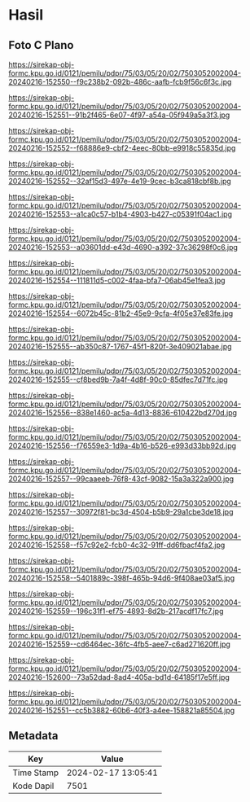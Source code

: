 # Hasil

## Foto C Plano

https://sirekap-obj-formc.kpu.go.id/0121/pemilu/pdpr/75/03/05/20/02/7503052002004-20240216-152550--f9c238b2-092b-486c-aafb-fcb9f56c6f3c.jpg

https://sirekap-obj-formc.kpu.go.id/0121/pemilu/pdpr/75/03/05/20/02/7503052002004-20240216-152551--91b2f465-6e07-4f97-a54a-05f949a5a3f3.jpg

https://sirekap-obj-formc.kpu.go.id/0121/pemilu/pdpr/75/03/05/20/02/7503052002004-20240216-152552--f68886e9-cbf2-4eec-80bb-e9918c55835d.jpg

https://sirekap-obj-formc.kpu.go.id/0121/pemilu/pdpr/75/03/05/20/02/7503052002004-20240216-152552--32af15d3-497e-4e19-9cec-b3ca818cbf8b.jpg

https://sirekap-obj-formc.kpu.go.id/0121/pemilu/pdpr/75/03/05/20/02/7503052002004-20240216-152553--a1ca0c57-b1b4-4903-b427-c05391f04ac1.jpg

https://sirekap-obj-formc.kpu.go.id/0121/pemilu/pdpr/75/03/05/20/02/7503052002004-20240216-152553--a03601dd-e43d-4690-a392-37c36298f0c6.jpg

https://sirekap-obj-formc.kpu.go.id/0121/pemilu/pdpr/75/03/05/20/02/7503052002004-20240216-152554--111811d5-c002-4faa-bfa7-06ab45e1fea3.jpg

https://sirekap-obj-formc.kpu.go.id/0121/pemilu/pdpr/75/03/05/20/02/7503052002004-20240216-152554--6072b45c-81b2-45e9-9cfa-4f05e37e83fe.jpg

https://sirekap-obj-formc.kpu.go.id/0121/pemilu/pdpr/75/03/05/20/02/7503052002004-20240216-152555--ab350c87-1767-45f1-820f-3e409021abae.jpg

https://sirekap-obj-formc.kpu.go.id/0121/pemilu/pdpr/75/03/05/20/02/7503052002004-20240216-152555--cf8bed9b-7a4f-4d8f-90c0-85dfec7d71fc.jpg

https://sirekap-obj-formc.kpu.go.id/0121/pemilu/pdpr/75/03/05/20/02/7503052002004-20240216-152556--838e1460-ac5a-4d13-8836-610422bd270d.jpg

https://sirekap-obj-formc.kpu.go.id/0121/pemilu/pdpr/75/03/05/20/02/7503052002004-20240216-152556--f76559e3-1d9a-4b16-b526-e993d33bb92d.jpg

https://sirekap-obj-formc.kpu.go.id/0121/pemilu/pdpr/75/03/05/20/02/7503052002004-20240216-152557--99caaeeb-76f8-43cf-9082-15a3a322a900.jpg

https://sirekap-obj-formc.kpu.go.id/0121/pemilu/pdpr/75/03/05/20/02/7503052002004-20240216-152557--30972f81-bc3d-4504-b5b9-29a1cbe3de18.jpg

https://sirekap-obj-formc.kpu.go.id/0121/pemilu/pdpr/75/03/05/20/02/7503052002004-20240216-152558--f57c92e2-fcb0-4c32-91ff-dd6fbacf4fa2.jpg

https://sirekap-obj-formc.kpu.go.id/0121/pemilu/pdpr/75/03/05/20/02/7503052002004-20240216-152558--5401889c-398f-465b-94d6-9f408ae03af5.jpg

https://sirekap-obj-formc.kpu.go.id/0121/pemilu/pdpr/75/03/05/20/02/7503052002004-20240216-152559--196c31f1-ef75-4893-8d2b-217acdf17fc7.jpg

https://sirekap-obj-formc.kpu.go.id/0121/pemilu/pdpr/75/03/05/20/02/7503052002004-20240216-152559--cd6464ec-36fc-4fb5-aee7-c6ad271620ff.jpg

https://sirekap-obj-formc.kpu.go.id/0121/pemilu/pdpr/75/03/05/20/02/7503052002004-20240216-152600--73a52dad-8ad4-405a-bd1d-64185f17e5ff.jpg

https://sirekap-obj-formc.kpu.go.id/0121/pemilu/pdpr/75/03/05/20/02/7503052002004-20240216-152551--cc5b3882-60b6-40f3-a4ee-158821a85504.jpg


## Metadata

| Key        | Value               |
| ---------- | ------------------- |
| Time Stamp | 2024-02-17 13:05:41 |
| Kode Dapil | 7501                |




